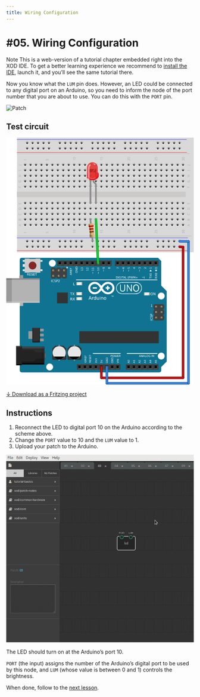 ```yaml
---
title: Wiring Configuration
---
```


# #05. Wiring Configuration

<div class="ui segment">
<span class="ui ribbon label">Note</span>
This is a web-version of a tutorial chapter embedded right into the XOD IDE.
To get a better learning experience we recommend to
<a href="../install/">install the IDE</a>, launch it, and you’ll see the
same tutorial there.
</div>

Now you know what the `LUM` pin does. However, an LED could be connected to any
digital port on an Arduino, so you need to inform the node of the port
number that you are about to use. You can do this with the `PORT` pin.

![Patch](./patch.png)

## Test circuit

![Circuit](./circuit.fz.png)

[↓ Download as a Fritzing project](./circuit.fzz)

## Instructions

1. Reconnect the LED to digital port 10 on the Arduino according to the scheme
   above.
2. Change the `PORT` value to 10 and the `LUM` value to 1.
3. Upload your patch to the Arduino.

![Screencast](./screencast.gif)

The LED should turn on at the Arduino’s port 10.

`PORT` (the input) assigns the number of the Arduino’s digital port to be used
by this node, and `LUM` (whose value is between 0 and 1) controls the
brightness.

When done, follow to the [next lesson](../06-adding-nodes/).
